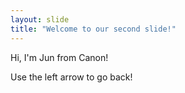 ```yaml
---
layout: slide
title: "Welcome to our second slide!"
---
```

Hi, I'm Jun from Canon!

Use the left arrow to go back!

